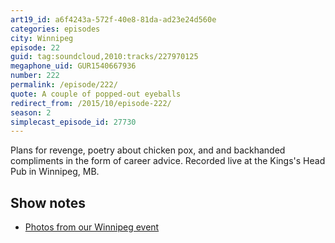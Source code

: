 ```yaml
---
art19_id: a6f4243a-572f-40e8-81da-ad23e24d560e
categories: episodes
city: Winnipeg
episode: 22
guid: tag:soundcloud,2010:tracks/227970125
megaphone_uid: GUR1540667936
number: 222
permalink: /episode/222/
quote: A couple of popped-out eyeballs
redirect_from: /2015/10/episode-222/
season: 2
simplecast_episode_id: 27730
---
```


Plans for revenge, poetry about chicken pox, and and backhanded compliments in the form of career advice. Recorded live at the Kings's Head Pub in Winnipeg, MB.

## Show notes

- [Photos from our Winnipeg event](https://www.facebook.com/media/set/?set=a.10153307125033600.1073741842.121054468599&type=3)